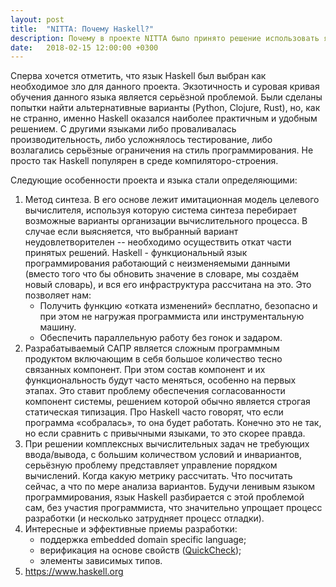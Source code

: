 ```yaml
---
layout: post
title:  "NITTA: Почему Haskell?"
description: Почему в проекте NITTA было принято решение использовать язык программирования Haskell?
date:   2018-02-15 12:00:00 +0300
---
```


Сперва хочется отметить, что язык Haskell был выбран как необходимое зло для данного проекта. Экзотичность и суровая кривая обучения данного языка является серьёзной проблемой. Были сделаны попытки найти альтернативные варианты (Python, Clojure, Rust), но, как не странно, именно Haskell оказался наиболее практичным и удобным решением. С другими языками либо проваливалась производительность, либо усложнялось тестирование, либо возлагались серьёзные ограничения на стиль программирования. Не просто так Haskell популярен в среде компиляторо-строения.

Следующие особенности проекта и языка стали определяющими:

1. Метод синтеза. В его основе лежит имитационная модель целевого вычислителя, используя которую система синтеза перебирает возможные варианты организации вычислительного процесса. В случае если выясняется, что выбранный вариант неудовлетворителен -- необходимо осуществить откат части принятых решений. Haskell - функциональный язык программирования работающий с неизменяемыми данными (вместо того что бы обновить значение в словаре, мы создаём новый словарь), и вся его инфраструктура рассчитана на это. Это позволяет нам:
    - Получить функцию «отката изменений» бесплатно, безопасно и при этом не нагружая программиста или инструментальную машину.
    - Обеспечить параллельную работу без гонок и задаром.
2. Разрабатываемый САПР является сложным программным продуктом включающим в себя большое количество тесно связанных компонент. При этом состав компонент и их функциональность будут часто меняться, особенно на первых этапах. Это ставит проблему обеспечения согласованности компонент системы, решением которой обычно является строгая статическая типизация. Про Haskell часто говорят, что если программа «собралась», то она будет работать. Конечно это не так, но если сравнить с привычными языками, то это скорее правда.
3. При решении комплексных вычислительных задач не требующих ввода/вывода, с большим количеством условий и инвариантов, серьёзную проблему представляет управление порядком вычислений. Когда какую метрику рассчитать. Что посчитать сейчас, а что по мере анализа вариантов. Будучи ленивым языком программирования, язык Haskell разбирается с этой проблемой сам, без участия программиста, что значительно упрощает процесс разработки (и несколько затрудняет процесс отладки).
4. Интересные и эффективные приемы разработки:
    - поддержка embedded domain specific language;
    - верификация на основе свойств ([QuickCheck](https://hackage.haskell.org/package/QuickCheck));
    - элементы зависимых типов.
5. https://www.haskell.org
